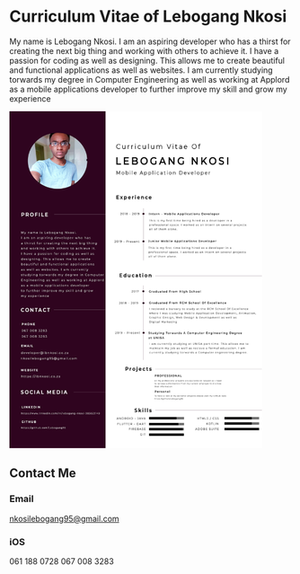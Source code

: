 # Curriculum Vitae of Lebogang Nkosi

My name is Lebogang Nkosi.
I am an aspiring developer who has
a thirst for creating the next big thing
and working with others to achieve it.
I have a passion for coding as well as
designing. This allows me to create
beautiful and functional applications
as well as websites. I am currently
studying torwards my degree in Computer
Engineering as well as working at Applord
as a mobile applications developer
to further improve my skill and grow
my experience

<p float="left">
  <img src="https://github.com/Lebogang95/Curriculum-Vitae/blob/master/cv.jpg" width="450" height="600" />
</p>

## Contact Me
### Email

nkosilebogang95@gmail.com

### iOS

061 188 0728
067 008 3283
